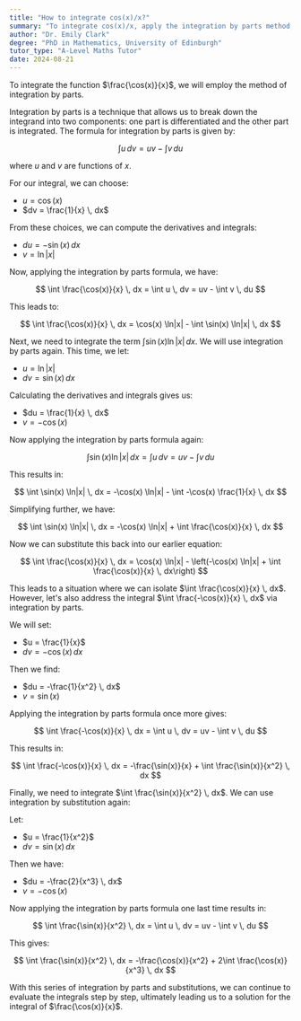 ```yaml
---
title: "How to integrate cos(x)/x?"
summary: "To integrate cos(x)/x, apply the integration by parts method, which involves selecting appropriate functions for differentiation and integration to simplify the process."
author: "Dr. Emily Clark"
degree: "PhD in Mathematics, University of Edinburgh"
tutor_type: "A-Level Maths Tutor"
date: 2024-08-21
---
```


To integrate the function $\frac{\cos(x)}{x}$, we will employ the method of integration by parts.

Integration by parts is a technique that allows us to break down the integrand into two components: one part is differentiated and the other part is integrated. The formula for integration by parts is given by:

$$
\int u \, dv = uv - \int v \, du
$$

where $u$ and $v$ are functions of $x$.

For our integral, we can choose:

- $u = \cos(x)$
- $dv = \frac{1}{x} \, dx$

From these choices, we can compute the derivatives and integrals:

- $du = -\sin(x) \, dx$
- $v = \ln|x|$

Now, applying the integration by parts formula, we have:

$$
\int \frac{\cos(x)}{x} \, dx = \int u \, dv = uv - \int v \, du
$$

This leads to:

$$
\int \frac{\cos(x)}{x} \, dx = \cos(x) \ln|x| - \int \sin(x) \ln|x| \, dx
$$

Next, we need to integrate the term $\int \sin(x) \ln|x| \, dx$. We will use integration by parts again. This time, we let:

- $u = \ln|x|$
- $dv = \sin(x) \, dx$

Calculating the derivatives and integrals gives us:

- $du = \frac{1}{x} \, dx$
- $v = -\cos(x)$

Now applying the integration by parts formula again:

$$
\int \sin(x) \ln|x| \, dx = \int u \, dv = uv - \int v \, du
$$

This results in:

$$
\int \sin(x) \ln|x| \, dx = -\cos(x) \ln|x| - \int -\cos(x) \frac{1}{x} \, dx
$$

Simplifying further, we have:

$$
\int \sin(x) \ln|x| \, dx = -\cos(x) \ln|x| + \int \frac{\cos(x)}{x} \, dx
$$

Now we can substitute this back into our earlier equation:

$$
\int \frac{\cos(x)}{x} \, dx = \cos(x) \ln|x| - \left(-\cos(x) \ln|x| + \int \frac{\cos(x)}{x} \, dx\right)
$$

This leads to a situation where we can isolate $\int \frac{\cos(x)}{x} \, dx$. However, let's also address the integral $\int \frac{-\cos(x)}{x} \, dx$ via integration by parts.

We will set:

- $u = \frac{1}{x}$
- $dv = -\cos(x) \, dx$

Then we find:

- $du = -\frac{1}{x^2} \, dx$
- $v = \sin(x)$

Applying the integration by parts formula once more gives:

$$
\int \frac{-\cos(x)}{x} \, dx = \int u \, dv = uv - \int v \, du
$$

This results in:

$$
\int \frac{-\cos(x)}{x} \, dx = -\frac{\sin(x)}{x} + \int \frac{\sin(x)}{x^2} \, dx
$$

Finally, we need to integrate $\int \frac{\sin(x)}{x^2} \, dx$. We can use integration by substitution again:

Let:

- $u = \frac{1}{x^2}$
- $dv = \sin(x) \, dx$

Then we have:

- $du = -\frac{2}{x^3} \, dx$
- $v = -\cos(x)$

Now applying the integration by parts formula one last time results in:

$$
\int \frac{\sin(x)}{x^2} \, dx = \int u \, dv = uv - \int v \, du
$$

This gives:

$$
\int \frac{\sin(x)}{x^2} \, dx = -\frac{\cos(x)}{x^2} + 2\int \frac{\cos(x)}{x^3} \, dx
$$

With this series of integration by parts and substitutions, we can continue to evaluate the integrals step by step, ultimately leading us to a solution for the integral of $\frac{\cos(x)}{x}$.
    
